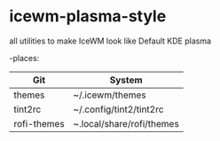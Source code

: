 # icewm-plasma-style
all utilities to make IceWM look like Default KDE plasma

-places:

Git       | System     |
----------| ---------- |
 themes   | ~/.icewm/themes  |
tint2rc   | ~/.config/tint2/tint2rc |
rofi-themes | ~.local/share/rofi/themes |

